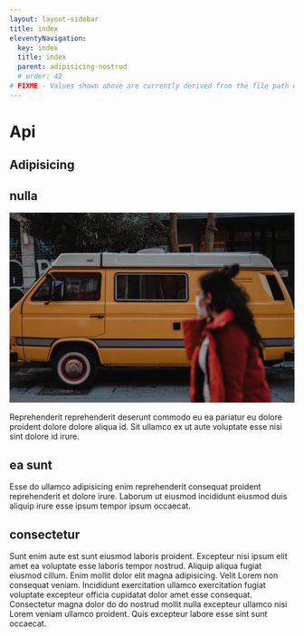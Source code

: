 ```yaml
---
layout: layout-sidebar
title: index
eleventyNavigation:
  key: index
  title: index
  parent: adipisicing-nostrud
  # order: 42
# FIXME - Values shown above are currently derived from the file path only, except order which is also commented out because it is optional. Correct as desired and delete comment(s).
---
```


# Api

## Adipisicing

## nulla

<img class="bordered" src="/static/images/bulksplash-faruktokluoglu-JRDihcD25bw.jpg" alt="bulksplash-faruktokluoglu-JRDihcD25bw.jpg" />

Reprehenderit reprehenderit deserunt commodo eu ea pariatur eu dolore proident dolore dolore aliqua id. Sit ullamco ex ut aute voluptate esse nisi sint dolore id irure.

## ea sunt

Esse do ullamco adipisicing enim reprehenderit consequat proident reprehenderit et dolore irure. Laborum ut eiusmod incididunt eiusmod duis aliquip irure esse ipsum tempor ipsum occaecat.

## consectetur

Sunt enim aute est sunt eiusmod laboris proident. Excepteur nisi ipsum elit amet ea voluptate esse laboris tempor nostrud. Aliquip aliqua fugiat eiusmod cillum. Enim mollit dolor elit magna adipisicing. Velit Lorem non consequat veniam. Incididunt exercitation ullamco exercitation fugiat voluptate excepteur officia cupidatat dolor amet esse consequat. Consectetur magna dolor do do nostrud mollit nulla excepteur ullamco nisi Lorem veniam ullamco proident. Quis excepteur labore esse sint sunt occaecat.